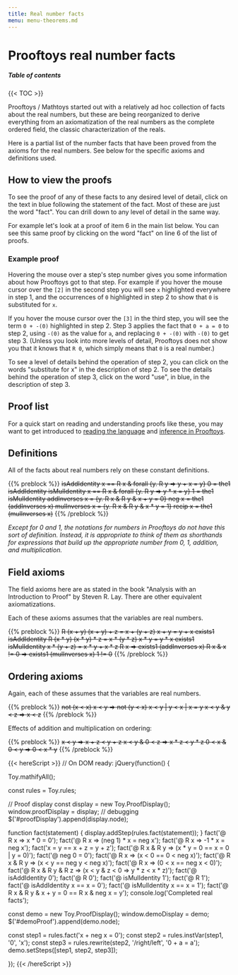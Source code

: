 ```yaml
---
title: Real number facts
menu: menu-theorems.md
---
```


# Prooftoys real number facts

##### Table of contents

{{< TOC >}}

Prooftoys / Mathtoys started out with a relatively ad hoc collection
of facts about the real numbers, but these are being reorganized to
derive everything from an axiomatization of the real numbers as the
complete ordered field, the classic characterization of the reals.

Here is a partial list of the number facts that have been proved from
the axioms for the real numbers.  See below for the specific axioms
and definitions used.

## How to view the proofs

To see the proof of any of these facts to any desired level of
detail, click on the text in blue following the statement of
the fact.  Most of these are just the word "fact".  You can drill
down to any level of detail in the same way.

For example let's look at a proof of item 6 in the main list below.
You can see this same proof by clicking on the word "fact" on line 6
of the list of proofs.

### Example proof

<div id=demoProof style="margin-bottom: 1em"></div>

Hovering the mouse over a step's step number gives you some
information about how Prooftoys got to that step.  For example if you
hover the mouse cursor over the `[2]` in the second step you will see
`x` highlighted everywhere in step 1, and the occurrences of `0`
highlighted in step 2 to show that `0` is substituted for `x`.

If you hover the mouse cursor over the `[3]` in the third step, you
will see the term `0 + -(0)` highlighted in step 2.  Step 3 applies
the fact that `0 + a = 0` to step 2, using `-(0)` as the value for
`a`, and replacing `0 + -(0)` with `-(0)` to get step 3.  (Unless you
look into more levels of detail, Prooftoys does not show you that it
knows that `R 0`, which simply means that `0` is a real number.)

To see a level of details behind the operation of step 2, you can
click on the words "substitute for x" in the description of step 2.
To see the details behind the operation of step 3, click on the word
"use", in blue, in the description of step 3.

## Proof list

For a quick start on reading and understanding proofs like these, you
may want to get introduced to [reading the language](/language-intro/)
and [inference in Prooftoys](/inference/).

<div id=proofDisplay style="margin-bottom: 1em"></div>

## Definitions

All of the facts about real numbers rely on these constant
definitions.

{{% preblock %}}
~~isAddIdentity x == R x & forall {y. R y => y + x = y}
0 = the1 isAddIdentity
isMulIdentity x == R x & forall {y. R y => y * x = y}
1 = the1 isMulIdentity
addInverses x = {y. R x & R y & x + y = 0}
neg x = the1 (addInverses x)
mulInverses x = {y. R x & R y & x * y = 1}
recip x = the1 (mulInverses x)~~
{{% /preblock %}}

*Except for 0 and 1, the notations for numbers in Prooftoys do not
have this sort of definition.  Instead, it is appropriate to think of
them as shorthands for expressions that build up the appropriate
number from 0, 1, addition, and multiplication.*

## Field axioms

The field axioms here are as stated in the book "Analysis with an
Introduction to Proof" by Steven R. Lay.  There are other equivalent
axiomatizations.

Each of these axioms assumes that the variables are real numbers.

{{% preblock %}}
~~R (x + y)
(x + y) + z = x + (y + z)
x + y = y + x
exists1 isAddIdentity
R (x * y)
(x * y) * z = x * (y * z)
x * y = y * x
exists1 isMulIdentity
x * (y + z) = x * y + x * z
R x => exists1 (addInverses x)
R x & x != 0 => exists1 (mulInverses x)
1 != 0~~
{{% /preblock %}}

## Ordering axioms

Again, each of these assumes that the variables are real numbers.

{{% preblock %}}
~~not (x < x)
x < y => not (y < x)
x < y | y < x | x = y
x < y & y < z => x < z~~
{{% /preblock %}}

Effects of addition and multiplication on ordering:

{{% preblock %}}
~~x < y => x + z < y + z
x < y & 0 < z => x * z < y * z
0 < x & 0 < y => 0 < x * y~~
{{% /preblock %}}


{{< hereScript >}}
// On DOM ready:
jQuery(function() {

  Toy.mathifyAll();

  const rules = Toy.rules;

  // Proof display
  const display = new Toy.ProofDisplay();
  window.proofDisplay = display;  // debugging
  $('#proofDisplay').append(display.node);

  function fact(statement) {
    display.addStep(rules.fact(statement));
  }
  fact('@ R x => x * 0 = 0');
  fact('@ R x => (neg 1) * x = neg x');
  fact('@ R x => -1 * x = neg x');
  fact('x = y == x + z = y + z');
  fact('@ R x & R y => (x * y = 0 == x = 0 | y = 0)');
  fact('@ neg 0 = 0');
  fact('@ R x => (x < 0 == 0 < neg x)');
  fact('@ R x & R y => (x < y == neg y < neg x)');
  fact('@ R x => (0 < x == neg x < 0)');
  fact('@ R x & R y & R z => (x < y & z < 0 => y * z < x * z)');
  fact('@ isAddIdentity 0');
  fact('@ R 0');
  fact('@ isMulIdentity 1');
  fact('@ R 1');
  fact('@ isAddIdentity x == x = 0');
  fact('@ isMulIdentity x == x = 1');
  fact('@ R x & R y & x + y = 0 == R x & neg x = y');
  console.log('Completed real facts');

  const demo = new Toy.ProofDisplay();
  window.demoDisplay = demo;
  $('#demoProof').append(demo.node);
  
  const step1 = rules.fact('x + neg x = 0');
  const step2 = rules.instVar(step1, '0', 'x');
  const step3 = rules.rewrite(step2, '/right/left', '0 + a = a');
  demo.setSteps([step1, step2, step3]);

});
{{< /hereScript >}}
